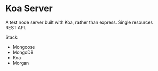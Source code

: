 # Koa Server
A test node server built with Koa, rather than express. Single resources REST API.

Stack:
 - Mongoose
 - MongoDB
 - Koa
 - Morgan

 
